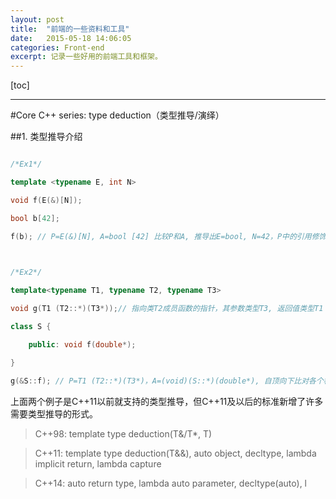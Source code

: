 ```yaml
---
layout: post
title:  "前端的一些资料和工具"
date:   2015-05-18 14:06:05
categories: Front-end
excerpt: 记录一些好用的前端工具和框架。
---
```


[toc]

---

<ul id="tree" class="ztree"></ul>
<article class='markdown-body'>


#Core C++ series: type deduction（类型推导/演绎）



##1. 类型推导介绍

```C++

/*Ex1*/

template <typename E, int N>

void f(E(&)[N]);

bool b[42];

f(b); // P=E(&)[N], A=bool [42] 比较P和A, 推导出E=bool, N=42，P中的引用修饰表明了推导的方法（数组不会退化转型成指针）

 

/*Ex2*/

template<typename T1, typename T2, typename T3>

void g(T1 (T2::*)(T3*));// 指向类T2成员函数的指针，其参数类型T3, 返回值类型T1

class S {

    public: void f(double*);

}

g(&S::f); // P=T1 (T2::*)(T3*)，A=(void)(S::*)(double*), 自顶向下比对各个构造，推导结果:T1=void, T2=S, T3=doule

```

上面两个例子是C++11以前就支持的类型推导，但C++11及以后的标准新增了许多需要类型推导的形式。

> C++98:  template type deduction(T&/T*, T)

> C++11:  template type deduction(T&&), auto object, decltype, lambda implicit return, lambda capture

> C++14:  auto return type, lambda auto parameter, decltype(auto), l


</article>
<script type="text/javascript" src="http://i5ting.github.io/git-quick-start/preview/js/jquery-1.10.2.min.js"></script><script type="text/javascript" src="http://i5ting.github.io/git-quick-start/preview/js/jquery.ztree.all-3.5.min.js"></script><script type="text/javascript" src="http://i5ting.github.io/git-quick-start/preview/js/jquery.ztree_toc.js"></script>
<SCRIPT type="text/javascript" > <!-- $(document).ready(function(){ $('#tree').ztree_toc({ is_auto_number:true, documment_selector:'.markdown-body', ztreeStyle: { width:'260px', overflow: 'auto', position: 'fixed', 'z-index': 2147483647, border: '0px none', left: '0px', top: '0px' } }); }); //--> </SCRIPT> 